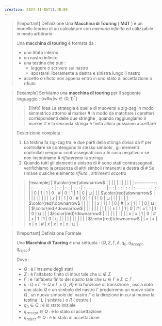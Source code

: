 ```yaml
---
creation: 2024-11-05T11:40:00
---
```

>[!important]  Definizione
> Una **Macchina di Touring** ( **MdT** ) è un modello teorico di un calcolatore con *memoria infinita* ed utilizzabile in modo arbitrario
>
>Una **macchina di touring** è formata da : 
>+ uno Stato interno 
>+ un nastro infinito
>+ una testina che può :
>	+ leggere o scrivere sul nastro
>	+ spostarsi liberamente a destra e sinistra lungo il nastro
>+ accetto o rifiuto non appena entro in uno stato di accettazione o rifiuto 

>[!example] 
>Scriviamo una **macchina di touring** per il seguente linguaggio : $\{w\#w | w \in \{0,1\}^*\}$ 
>
>>[!info] Idea 
>>La strategia è quella di muoversi a zig-zag in modo simmetrico attorno al marker $\#$ in modo da matchare i caratteri corrispondenti delle due stringhe , quando raggiungiamo il marker $\#$ e la seconda stringa è finita allora possiamo accettare
>
>Descrizione completa : 
>1. La testina fa zig-zag tra le due parti della stringa divisa da $\#$ per controllare se contengono lo stesso simbolo , gli elementi controllati vengono contrassegnati con $x$
>   In caso negativo o se non incontriamo $\#$ *rifiuteremo* la stringa
>2. Quando tutti gli elementi a sinistra di $\#$ sono stati contrassegnati , verifichiamo la presenza di altri simboli rimanenti a destra di $\#$ 
>   Se rimane qualche elemento *rifiuta* , altrimenti *accetta*
>>[!example]
>>| $\color{red}\downarrow$ |              |     |     |      |              |     |     |     |              |
| :----------: | :----------: | :-: | :-: | :--: | :----------: | :-: | :-: | :-: | :----------: |
|      0       |      1       |  1  |  0  | $\#$ |      0       |  1  |  1  |  0  |   $\sqcup$   |
|              | $\color{red}\downarrow$ |     |     |      |              |     |     |     |              |
|     $x$      |      1       |  1  |  0  | $\#$ |      0       |  1  |  1  |  0  |   $\sqcup$   |
|              |              |     |     |      | $\color{red}\downarrow$ |     |     |     |              |
|     $x$      |      1       |  1  |  0  | $\#$ |     $x$      |  1  |  1  |  0  |   $\sqcup$   |
| $\color{red}\downarrow$ |              |     |     |      |              |     |     |     |              |
|     $x$      |      1       |  1  |  0  | $\#$ |     $x$      |  1  |  1  |  0  |   $\sqcup$   |
|              | $\color{red}\downarrow$ |     |     |      |              |     |     |     |              |
|     $x$      |     $x$      |  1  |  0  | $\#$ |     $x$      |  1  |  1  |  0  |   $\sqcup$   |
|              |              |     |     |      |              |     |     |     | $\color{red}\downarrow$ |
|     $x$      |     $x$      | $x$ | $x$ | $\#$ |     $x$      | $x$ | $x$ | $x$ |   $\sqcup$   |
 
>[!important] Definizione Formale
>
>Una **Macchina di Tuoring** è una settupla : $(Q,\Sigma , \Gamma,\delta,q_0,q_{accept},q_{reject})$
>
>Dove : 
>+ $Q$ : è l'insieme degli stati
>+ $\Sigma$ : è l'alfabeto finito di input tale che $\sqcup \notin \Sigma$ 
>+ $\Gamma$ : è l'alfabeto finito del *nastro* tale che $\sqcup \in \Gamma$ e $\Sigma\subseteq\Gamma$ 
>+ $\delta$ : $Q \times \Gamma \to Q \times \Gamma \times \{L,R\}$ è la funzione di transizione , ossia dato uno stato $Q$ e un simbolo del nastro $\Gamma$ produrremo un nuovo stato $Q$ , un nuovo simbolo del nastro $\Gamma$ e la direzione in cui si muove la testina : $L$ ( sinistra ) o $R$ ( destra )
>+ $q_0 \in Q$ : è lo stato iniziale
>+ $q_{accept} \in Q$ : è lo stato di accettazione 
>+ $q_{reject} \in Q$ : è lo stato di accettazione  
>
